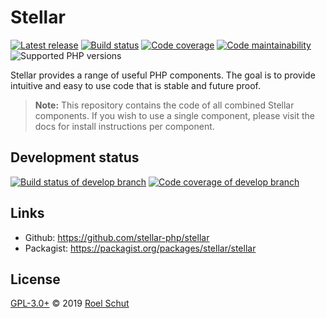 Stellar
=======

[![Latest release][latest-release-img]][latest-release-url]
[![Build status][build-status-img]][build-status-url]
[![Code coverage][coverage-img]][coverage-url]
[![Code maintainability][maintainability-img]][maintainability-url]
![Supported PHP versions][php-support-img]

[latest-release-img]: https://img.shields.io/packagist/v/stellar/stellar.svg?label=latest
[latest-release-url]: https://github.com/stellar-php/stellar/releases
[build-status-img]: https://img.shields.io/travis/stellar-php/stellar.svg
[build-status-url]: https://travis-ci.org/stellar-php/stellar
[coverage-img]: https://img.shields.io/codeclimate/coverage/stellar-php/stellar.svg
[coverage-url]: https://codeclimate.com/github/stellar-php/stellar
[maintainability-img]: https://img.shields.io/codeclimate/maintainability-percentage/stellar-php/stellar.svg
[maintainability-url]: https://codeclimate.com/github/stellar-php/stellar
[php-support-img]: https://img.shields.io/packagist/php-v/stellar/stellar.svg


Stellar provides a range of useful PHP components. The goal is to provide intuitive and easy to use code that is stable and future proof.

> **Note:** This repository contains the code of all combined Stellar components. If you wish to use a single component, please visit the docs for install instructions per component.


## Development status
[![Build status of develop branch][dev-build-status-img]][dev-build-status-url]
[![Code coverage of develop branch][dev-coverage-img]][dev-coverage-url]

[dev-build-status-img]: https://img.shields.io/travis/stellar-php/stellar/develop.svg?label=develop%20build
[dev-build-status-url]: https://travis-ci.org/stellar-php/stellar
[dev-coverage-img]: https://coveralls.io/repos/github/stellar-php/stellar/badge.svg?branch=develop
[dev-coverage-url]: https://coveralls.io/github/stellar-php/stellar?branch=develop


## Links
- Github: https://github.com/stellar-php/stellar
- Packagist: https://packagist.org/packages/stellar/stellar


## License
[GPL-3.0+](LICENSE) © 2019 [Roel Schut](https://roelschut.nl)
